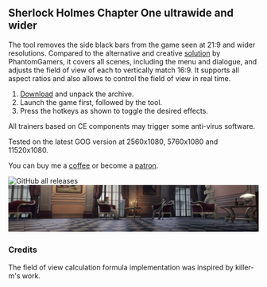 ## Sherlock Holmes Chapter One ultrawide and wider

The tool removes the side black bars from the game seen at 21:9 and wider resolutions. Compared to the alternative and creative [solution](https://github.com/PhantomGamers/shco-wsf) by PhantomGamers, it covers all scenes, including the menu and dialogue, and adjusts the field of view of each to vertically match 16:9. It supports all aspect ratios and also allows to control the field of view in real time.

1. [Download](/../../releases) and unpack the archive.
2. Launch the game first, followed by the tool.
3. Press the hotkeys as shown to toggle the desired effects.

All trainers based on CE components may trigger some anti-virus software.

Tested on the latest GOG version at 2560x1080, 5760x1080 and 11520x1080.

You can buy me a [coffee](https://ko-fi.com/rozziroxx) or become a [patron](https://www.patreon.com/rozzi).

![GitHub all releases](https://img.shields.io/github/downloads/RoseTheFlower/SherlockHolmesCOUltrawide/total?style=flat-square)
![](preview.jpg)

### Credits
The field of view calculation formula implementation was inspired by killer-m's work.
